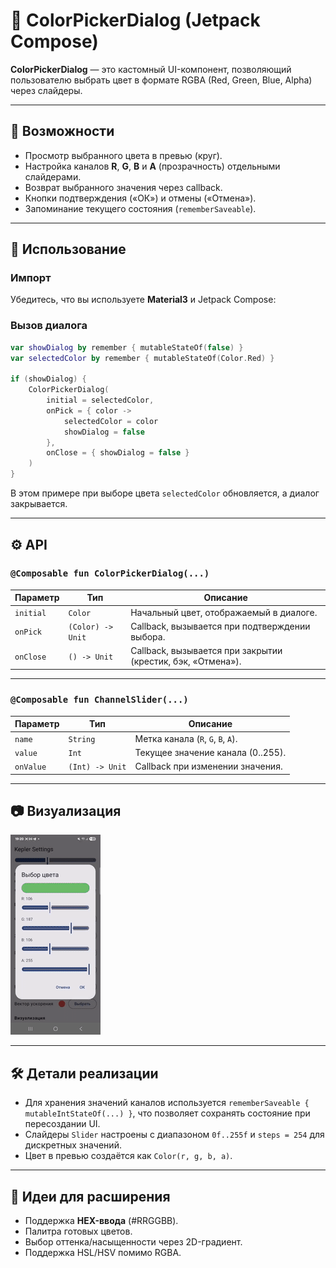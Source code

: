 # 🎨 ColorPickerDialog (Jetpack Compose)

**ColorPickerDialog** — это кастомный UI-компонент, позволяющий пользователю выбрать цвет в формате
RGBA (Red, Green, Blue, Alpha) через слайдеры.

---

## 📌 Возможности

- Просмотр выбранного цвета в превью (круг).
- Настройка каналов **R**, **G**, **B** и **A** (прозрачность) отдельными слайдерами.
- Возврат выбранного значения через callback.
- Кнопки подтверждения («ОК») и отмены («Отмена»).
- Запоминание текущего состояния (`rememberSaveable`).

---

## 🚀 Использование

### Импорт

Убедитесь, что вы используете **Material3** и Jetpack Compose:

### Вызов диалога

```kotlin
var showDialog by remember { mutableStateOf(false) }
var selectedColor by remember { mutableStateOf(Color.Red) }

if (showDialog) {
    ColorPickerDialog(
        initial = selectedColor,
        onPick = { color ->
            selectedColor = color
            showDialog = false
        },
        onClose = { showDialog = false }
    )
}
```

В этом примере при выборе цвета `selectedColor` обновляется, а диалог закрывается.

---

## ⚙️ API

### `@Composable fun ColorPickerDialog(...)`

| Параметр  | Тип               | Описание                                                    |
|-----------|-------------------|-------------------------------------------------------------|
| `initial` | `Color`           | Начальный цвет, отображаемый в диалоге.                     |
| `onPick`  | `(Color) -> Unit` | Callback, вызывается при подтверждении выбора.              |
| `onClose` | `() -> Unit`      | Callback, вызывается при закрытии (крестик, бэк, «Отмена»). |

---

### `@Composable fun ChannelSlider(...)`

| Параметр  | Тип             | Описание                           |
|-----------|-----------------|------------------------------------|
| `name`    | `String`        | Метка канала (`R`, `G`, `B`, `A`). |
| `value`   | `Int`           | Текущее значение канала (0..255).  |
| `onValue` | `(Int) -> Unit` | Callback при изменении значения.   |

---

## 📷 Визуализация

![Color Picker](/specification/components/img/colorPickerDialog.gif)

---

## 🛠 Детали реализации

- Для хранения значений каналов используется `rememberSaveable { mutableIntStateOf(...) }`, что
  позволяет сохранять состояние при пересоздании UI.
- Слайдеры `Slider` настроены с диапазоном `0f..255f` и `steps = 254` для дискретных значений.
- Цвет в превью создаётся как `Color(r, g, b, a)`.

---

## 🔮 Идеи для расширения

- Поддержка **HEX-ввода** (#RRGGBB).
- Палитра готовых цветов.
- Выбор оттенка/насыщенности через 2D-градиент.
- Поддержка HSL/HSV помимо RGBA.
